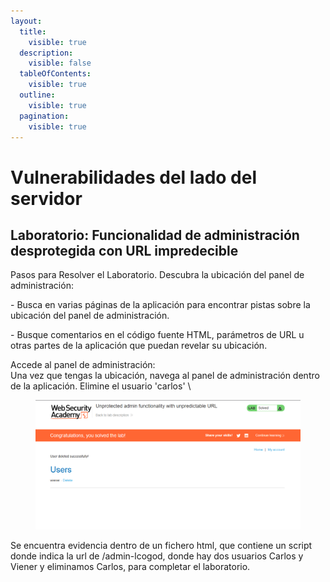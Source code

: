 ```yaml
---
layout:
  title:
    visible: true
  description:
    visible: false
  tableOfContents:
    visible: true
  outline:
    visible: true
  pagination:
    visible: true
---
```


# Vulnerabilidades del lado del servidor

## **Laboratorio: Funcionalidad de administración desprotegida con URL impredecible**

Pasos para Resolver el Laboratorio. Descubra la ubicación del panel de administración:

&#x20;\- Busca en varias páginas de la aplicación para encontrar pistas sobre la ubicación del panel de administración.

&#x20;\- Busque comentarios en el código fuente HTML, parámetros de URL u otras partes de la aplicación que puedan revelar su ubicación.


Accede al panel de administración:
\
Una vez que tengas la ubicación, navega al panel de administración dentro de la aplicación.
&#x20;Elimine el usuario 'carlos'
\


<figure><img src="../.gitbook/assets/image.png" alt=""><figcaption></figcaption></figure>

Se encuentra evidencia dentro de un fichero html, que contiene un script donde indica la url de /admin-lcogod, donde hay dos usuarios Carlos y  Viener y eliminamos Carlos, para completar el laboratorio.
